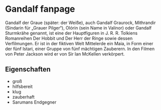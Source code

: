 # Gandalf fanpage
Gandalf der Graue (später: der Weiße), auch Gandalf Graurock, Mithrandir (Sindarin für „Grauer Pilger“), Olórin (sein Name in Valinor) oder Gandalf Sturmkrähe genannt, ist eine der Hauptfiguren in J. R. R. Tolkiens Romanreihen Der Hobbit und Der Herr der Ringe sowie dessen Verfilmungen. Er ist in der fiktiven Welt Mittelerde ein Maia, in Form einer der fünf Istari, einer Gruppe von fünf mächtigen Zauberern. In den Filmen von Peter Jackson wird er von Sir Ian McKellen verkörpert.

## Eigenschaften
* groß
* hilfsbereit
* klug
* zauberhaft
* Sarumans Endgegner